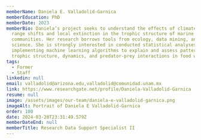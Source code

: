 ```yaml
---
memberName: Daniela E. Valladolid-Garnica
memberEducation: PhD
memberDate: 2023
memberBio: Daniela’s project seeks to understand the effects of climate-related
  range shifts and local extinction in the trophic structure of marine
  communities. Her research borrows tools from ecology, data mining, and data
  science. She is strongly interested in conducted statistical analyses in R and
  implementing machine learning algorithms to explain and assess patterns of
  trophic structure, dynamics, and predator-prey interactions in food webs.
tags:
  - Former
  - Staff
linkedin: null
email: valladolid@arizona.edu,valladolid@comunidad.unam.mx
link: https://www.researchgate.net/profile/Daniela-Valladolid-Garnica
resume: null
image: /assets/images/our-team/daniela-e-valladolid-garnica.png
imageAlt: Portrait of Daniela E Valladolid-Garnica
order: 100
date: 2024-03-28T23:31:49.579Z
memberDateEnd: null
memberTitle: Research Data Support Specialist II
---
```

